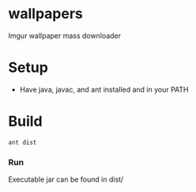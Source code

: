 wallpapers
====================

Imgur wallpaper mass downloader

Setup
=====

- Have java, javac, and ant installed and in your PATH

Build
===============

    ant dist

### Run

Executable jar can be found in dist/
